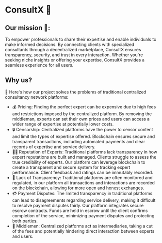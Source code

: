 
# ConsultX 🚀

## Our mission 🌟: 
To empower professionals to share their expertise and enable individuals to make informed decisions. By connecting clients with specialized consultants through a decentralized marketplace, ConsultX ensures transparency, security, and trust in every interaction. Whether you're seeking niche insights or offering your expertise, ConsultX provides a seamless experience for all users.

## Why us?
🔧 Here's how our project solves the problems of traditional centralized consultancy network platforms:

- 💰 Pricing: Finding the perfect expert can be expensive due to high fees and restrictions imposed by the centralized platform. By removing the middleman, experts can set their own prices and users can access a wider range of expertise at potentially lower costs.
- 🔒 Censorship: Centralized platforms have the power to censor content and limit the types of expertise offered. Blockchain ensures secure and transparent transactions, including automated payments and clear records of expertise and service delivery.
- 👩‍🏫 Reputation of Experts: Traditional platforms lack transparency in how expert reputations are built and managed. Clients struggle to assess the true credibility of experts. Our platform can leverage blockchain to create a transparent and secure system for tracking expert performance. Client feedback and ratings can be immutably recorded.
- 🔄 Lack of Transparency: Traditional platforms are often monitored and regulated, in our platform all transactions and interactions are recorded on the blockchain, allowing for more open and honest exchanges.
- 💳 Payment Disputes: The limited transparency in traditional platforms can lead to disagreements regarding service delivery, making it difficult to resolve payment disputes fairly. Our platform integrates secure escrow contracts. Funds are held in escrow until the client confirms completion of the service, minimizing payment disputes and protecting both parties.
- 🤝 Middlemen: Centralized platforms act as intermediaries, taking a cut of the fees and potentially hindering direct interaction between experts and users.
